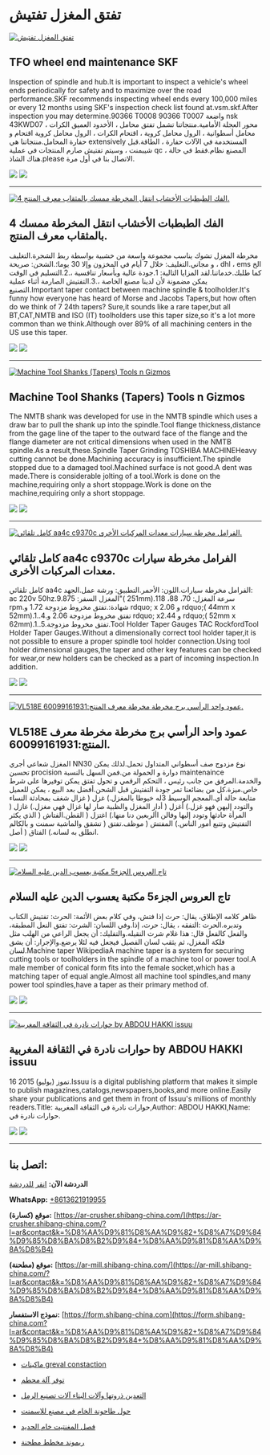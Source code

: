 # تفتق المغزل تفتيش

<a href="https://swt.shibang-china.com/?l=ar&img&k=%D8%AA%D9%81%D8%AA%D9%82+%D8%A7%D9%84%D9%85%D8%BA%D8%B2%D9%84+%D8%AA%D9%81%D8%AA%D9%8A%D8%B4" target="_blank">![تفتق المغزل تفتيش](http://static.shibang-china.com/all-800x300/943.jpg)</a>

## TFO wheel end maintenance SKF
Inspection of spindle and hub.It is important to inspect a vehicle&#39;s wheel ends periodically for safety and to maximize over the road performance.SKF recommends inspecting wheel ends every 100,000 miles or every 12 months using SKF&#39;s inspection check list found at.vsm.skf.After inspection you may determine.90366 T0008 90366 T0007 واضعة nsk 43KWD07 محور العجلة الأمامية.منتجاتنا تشمل تفتق محامل ، الأخدود العميق الكرات ، محامل أسطوانية ، الرول محامل كروية ، اقتحام الكرات ، الرول محامل كروية اقتحام و حفارة المحامل.منتجاتنا هي extensively المستخدمة في الآلات حفارة ، الطاقة.قبل شيبمنت ، وسيتم تفتيش صارم المنتجات في عملية qc المصنع نظام.فقط في حالة ، هناك الشاذ.please الاتصال بنا في أول مرة.


<a href="https://whatsapp.shibangsoft.com/WhatsApp.php" target="_blank" title="WhatsApp">![](http://static.shibang-china.com/icon/whatsapp.png)</a> <a href="https://swt.shibang-china.com/?l=ar&icon&k=%D8%AA%D9%81%D8%AA%D9%82+%D8%A7%D9%84%D9%85%D8%BA%D8%B2%D9%84+%D8%AA%D9%81%D8%AA%D9%8A%D8%B4" target="_blank">![](http://static.shibang-china.com/icon/chat-ar.png)</a>

---

<a href="https://swt.shibang-china.com/?l=ar&img&k=%D8%AA%D9%81%D8%AA%D9%82+%D8%A7%D9%84%D9%85%D8%BA%D8%B2%D9%84+%D8%AA%D9%81%D8%AA%D9%8A%D8%B4" target="_blank">![4 الفك الطبطبات الأخشاب انتقل المخرطة ممسك بالمثقاب معرف المنتج.](http://static.shibang-china.com/all-800x300/340.jpg)</a>

## 4 الفك الطبطبات الأخشاب انتقل المخرطة ممسك بالمثقاب معرف المنتج.
مخرطة المغزل تشوك يناسب مجموعة واسعة من خشبية بواسطة ربط الشجرة.التغليف و مجاني.التغليف: خلال 7 أيام في المخزون وإلا 30 يوما؛.الشحن: صريحة ، dhl ، ems الخ كما طلبك.خدماتنا.لقد المزايا التالية: 1.جودة عالية وبأسعار تنافسية ،.2.التسليم في الوقت يمكن مضمونة لأن لدينا مصنع الخاصة ،.3.التفتيش الصارمة أثناء عملية التصنيع.Important taper contact between machine spindle &amp; toolholder.It&#39;s funny how everyone has heard of Morse and Jacobs Tapers,but how often do we think of 7 24th tapers? Sure,it sounds like a rare taper,but all BT,CAT,NMTB and ISO (IT) toolholders use this taper size,so it&#39;s a lot more common than we think.Although over 89% of all machining centers in the US use this taper.


<a href="https://whatsapp.shibangsoft.com/WhatsApp.php" target="_blank" title="WhatsApp">![](http://static.shibang-china.com/icon/whatsapp.png)</a> <a href="https://swt.shibang-china.com/?l=ar&icon&k=%D8%AA%D9%81%D8%AA%D9%82+%D8%A7%D9%84%D9%85%D8%BA%D8%B2%D9%84+%D8%AA%D9%81%D8%AA%D9%8A%D8%B4" target="_blank">![](http://static.shibang-china.com/icon/chat-ar.png)</a>

---

<a href="https://swt.shibang-china.com/?l=ar&img&k=%D8%AA%D9%81%D8%AA%D9%82+%D8%A7%D9%84%D9%85%D8%BA%D8%B2%D9%84+%D8%AA%D9%81%D8%AA%D9%8A%D8%B4" target="_blank">![Machine Tool Shanks (Tapers) Tools n Gizmos](http://static.shibang-china.com/all-800x300/28.jpg)</a>

## Machine Tool Shanks (Tapers) Tools n Gizmos
The NMTB shank was developed for use in the NMTB spindle which uses a draw bar to pull the shank up into the spindle.Tool flange thickness,distance from the gage line of the taper to the outward face of the flange and the flange diameter are not critical dimensions when used in the NMTB spindle.As a result,these.Spindle Taper Grinding TOSHIBA MACHINEHeavy cutting cannot be done.Machining accuracy is insufficient.The spindle stopped due to a damaged tool.Machined surface is not good.A dent was made.There is considerable jolting of a tool.Work is done on the machine,requiring only a short stoppage.Work is done on the machine,requiring only a short stoppage.


<a href="https://whatsapp.shibangsoft.com/WhatsApp.php" target="_blank" title="WhatsApp">![](http://static.shibang-china.com/icon/whatsapp.png)</a> <a href="https://swt.shibang-china.com/?l=ar&icon&k=%D8%AA%D9%81%D8%AA%D9%82+%D8%A7%D9%84%D9%85%D8%BA%D8%B2%D9%84+%D8%AA%D9%81%D8%AA%D9%8A%D8%B4" target="_blank">![](http://static.shibang-china.com/icon/chat-ar.png)</a>

---

<a href="https://swt.shibang-china.com/?l=ar&img&k=%D8%AA%D9%81%D8%AA%D9%82+%D8%A7%D9%84%D9%85%D8%BA%D8%B2%D9%84+%D8%AA%D9%81%D8%AA%D9%8A%D8%B4" target="_blank">![كامل تلقائي aa4c c9370c الفرامل مخرطة سيارات معدات المركبات الأخرى.](http://static.shibang-china.com/all-800x300/1000.jpg)</a>

## كامل تلقائي aa4c c9370c الفرامل مخرطة سيارات معدات المركبات الأخرى.
كامل تلقائي aa4c الفرامل مخرطة سيارات.اللون: الأحمر.التطبيق: ورشة عمل.الجهد: ac 220v 50hz.المغزل السفر: 9.875&quot;( 251mm).سرعة المغزل: 70، 88، 118 rpm.شهادة:.تفتق مخروط مزدوجة 1.72 و rdquo; x 2.06 و rdquo;( 44mm x 52mm).1..4.تفتق مخروط مزدوجة 2.06 و rdquo; x2.44 و rdquo;( 52mm x 62mm).1..5.تفتق مخروط مزدوجة.Tool Holder Taper Gauges TAC RockfordTool Holder Taper Gauges.Without a dimensionally correct tool holder taper,it is not possible to ensure a proper spindle tool holder connection.Using tool holder dimensional gauges,the taper and other key features can be checked for wear,or new holders can be checked as a part of incoming inspection.In addition.


<a href="https://whatsapp.shibangsoft.com/WhatsApp.php" target="_blank" title="WhatsApp">![](http://static.shibang-china.com/icon/whatsapp.png)</a> <a href="https://swt.shibang-china.com/?l=ar&icon&k=%D8%AA%D9%81%D8%AA%D9%82+%D8%A7%D9%84%D9%85%D8%BA%D8%B2%D9%84+%D8%AA%D9%81%D8%AA%D9%8A%D8%B4" target="_blank">![](http://static.shibang-china.com/icon/chat-ar.png)</a>

---

<a href="https://swt.shibang-china.com/?l=ar&img&k=%D8%AA%D9%81%D8%AA%D9%82+%D8%A7%D9%84%D9%85%D8%BA%D8%B2%D9%84+%D8%AA%D9%81%D8%AA%D9%8A%D8%B4" target="_blank">![VL518E عمود واحد الرأسي برج مخرطة مخرطة معرف المنتج:60099161931.](http://static.shibang-china.com/all-800x300/936.jpg)</a>

## VL518E عمود واحد الرأسي برج مخرطة مخرطة معرف المنتج:60099161931.
المغزل شعاعي أجري NN30 نوع مزدوج صف أسطواني المتداول تحمل.لذلك يمكن تحسين procision دوارة و الحمولة من.فمن السهل بالنسبة maintenaince والخدمة.المرفق من جانب رئيس ، التحكم الرقمي و تحول تفتق يمكن توفيرها على شرط خاص.ميزة.كل من بضائعنا تمر جودة التفتيش قبل الشحن.أفضل بعد البيع ، يمكن للعميل متابعة حالة أي.المعجم الوسيط 3له خيوطا بالمغزل.) غزل ( غزال شغف بمحادثة النساء والتودد إليهن فهو غزل.) أغزل ( أدار المغزل والظبية صار لها غزال فهي مغزل.) غازل ( المرأة حادثها وتودد إليها وفالن األربعين دنا منها.) اغتزل ( القطن.الفتاش ( الذي يكثر التفتيش وتتبع أمور الناس.) المفتش ( موظف.تفتق ( تشقق والماشية سمنت و بالكالم انطلق به لسانه.) الفتاق ( أصل.


<a href="https://whatsapp.shibangsoft.com/WhatsApp.php" target="_blank" title="WhatsApp">![](http://static.shibang-china.com/icon/whatsapp.png)</a> <a href="https://swt.shibang-china.com/?l=ar&icon&k=%D8%AA%D9%81%D8%AA%D9%82+%D8%A7%D9%84%D9%85%D8%BA%D8%B2%D9%84+%D8%AA%D9%81%D8%AA%D9%8A%D8%B4" target="_blank">![](http://static.shibang-china.com/icon/chat-ar.png)</a>

---

<a href="https://swt.shibang-china.com/?l=ar&img&k=%D8%AA%D9%81%D8%AA%D9%82+%D8%A7%D9%84%D9%85%D8%BA%D8%B2%D9%84+%D8%AA%D9%81%D8%AA%D9%8A%D8%B4" target="_blank">![تاج العروس الجزء5 مكتبة يعسوب الدين عليه السلام](http://static.shibang-china.com/all-800x300/939.jpg)</a>

## تاج العروس الجزء5 مكتبة يعسوب الدين عليه السلام
ظاهر كلامه الإطلاق، يقال: حرث إذا فتش، وفي كلام بعض الأئمة: الحرث: تفتيش الكتاب وتدبره.الحرث :التفقه ، يقال: حرث، إذا.وفي اللسان: الشرث: تفتق النعل المطبقة، والفعل كالفعل قال: هذا غلام شرث النقيله.والتفليك: أن يجعل الراعي من الهلب مثل فلكة المغزل، ثم يثقب لسان الفصيل فيجعل فيه لئلا يرضع.والإجرار: أن يشق لسان.Machine taper WikipediaA machine taper is a system for securing cutting tools or toolholders in the spindle of a machine tool or power tool.A male member of conical form fits into the female socket,which has a matching taper of equal angle.Almost all machine tool spindles,and many power tool spindles,have a taper as their primary method of.


<a href="https://whatsapp.shibangsoft.com/WhatsApp.php" target="_blank" title="WhatsApp">![](http://static.shibang-china.com/icon/whatsapp.png)</a> <a href="https://swt.shibang-china.com/?l=ar&icon&k=%D8%AA%D9%81%D8%AA%D9%82+%D8%A7%D9%84%D9%85%D8%BA%D8%B2%D9%84+%D8%AA%D9%81%D8%AA%D9%8A%D8%B4" target="_blank">![](http://static.shibang-china.com/icon/chat-ar.png)</a>

---

<a href="https://swt.shibang-china.com/?l=ar&img&k=%D8%AA%D9%81%D8%AA%D9%82+%D8%A7%D9%84%D9%85%D8%BA%D8%B2%D9%84+%D8%AA%D9%81%D8%AA%D9%8A%D8%B4" target="_blank">![حوارات نادرة في الثقافة المغربية by ABDOU HAKKI issuu](http://static.shibang-china.com/all-800x300/538.jpg)</a>

## حوارات نادرة في الثقافة المغربية by ABDOU HAKKI issuu
16 تموز (يوليو) 2015.Issuu is a digital publishing platform that makes it simple to publish magazines,catalogs,newspapers,books,and more online.Easily share your publications and get them in front of Issuu&#39;s millions of monthly readers.Title: حوارات نادرة في الثقافة المغربية,Author: ABDOU HAKKI,Name: حوارات نادرة في.

<a href="https://whatsapp.shibangsoft.com/WhatsApp.php" target="_blank" title="WhatsApp">![](http://static.shibang-china.com/icon/whatsapp.png)</a> <a href="https://swt.shibang-china.com/?l=ar&icon&k=%D8%AA%D9%81%D8%AA%D9%82+%D8%A7%D9%84%D9%85%D8%BA%D8%B2%D9%84+%D8%AA%D9%81%D8%AA%D9%8A%D8%B4" target="_blank">![](http://static.shibang-china.com/icon/chat-ar.png)</a>

---
## اتصل بنا:

**الدردشة الآن:** [انقر للدردشة](https://swt.shibang-china.com?l=ar&contact&k=%D8%AA%D9%81%D8%AA%D9%82+%D8%A7%D9%84%D9%85%D8%BA%D8%B2%D9%84+%D8%AA%D9%81%D8%AA%D9%8A%D8%B4)

**WhatsApp:**  [+8613621919955](https://whatsapp.shibangsoft.com/WhatsApp.php)

**موقع (كسارة):** [https://ar-crusher.shibang-china.com/](https://ar-crusher.shibang-china.com/?l=ar&contact&k=%D8%AA%D9%81%D8%AA%D9%82+%D8%A7%D9%84%D9%85%D8%BA%D8%B2%D9%84+%D8%AA%D9%81%D8%AA%D9%8A%D8%B4)

**موقع (مطحنة):** [https://ar-mill.shibang-china.com/](https://ar-mill.shibang-china.com/?l=ar&contact&k=%D8%AA%D9%81%D8%AA%D9%82+%D8%A7%D9%84%D9%85%D8%BA%D8%B2%D9%84+%D8%AA%D9%81%D8%AA%D9%8A%D8%B4)

**نموذج الاستفسار:** [https://form.shibang-china.com](https://form.shibang-china.com?l=ar&contact&k=%D8%AA%D9%81%D8%AA%D9%82+%D8%A7%D9%84%D9%85%D8%BA%D8%B2%D9%84+%D8%AA%D9%81%D8%AA%D9%8A%D8%B4)

* [ماكينات greval constaction](../29/%D9%85%D8%A7%D9%83%D9%8A%D9%86%D8%A7%D8%AA%20greval%20constaction.md)

* [توفر آلة محطم](../27/%D8%AA%D9%88%D9%81%D8%B1%20%D8%A2%D9%84%D8%A9%20%D9%85%D8%AD%D8%B7%D9%85.md)

* [التعدين ذروتها وآلات البناء آلات تصنيع الرمل](../30/%D8%A7%D9%84%D8%AA%D8%B9%D8%AF%D9%8A%D9%86%20%D8%B0%D8%B1%D9%88%D8%AA%D9%87%D8%A7%20%D9%88%D8%A2%D9%84%D8%A7%D8%AA%20%D8%A7%D9%84%D8%A8%D9%86%D8%A7%D8%A1%20%D8%A2%D9%84%D8%A7%D8%AA%20%D8%AA%D8%B5%D9%86%D9%8A%D8%B9%20%D8%A7%D9%84%D8%B1%D9%85%D9%84.md)

* [حول طاحونة الخام في مصنع للاسمنت](../30/%D8%AD%D9%88%D9%84%20%D8%B7%D8%A7%D8%AD%D9%88%D9%86%D8%A9%20%D8%A7%D9%84%D8%AE%D8%A7%D9%85%20%D9%81%D9%8A%20%D9%85%D8%B5%D9%86%D8%B9%20%D9%84%D9%84%D8%A7%D8%B3%D9%85%D9%86%D8%AA.md)

* [فصل المغنتيت خام الحديد](../29/%D9%81%D8%B5%D9%84%20%D8%A7%D9%84%D9%85%D8%BA%D9%86%D8%AA%D9%8A%D8%AA%20%D8%AE%D8%A7%D9%85%20%D8%A7%D9%84%D8%AD%D8%AF%D9%8A%D8%AF.md)

* [ريموند مخطط مطحنة](../28/%D8%B1%D9%8A%D9%85%D9%88%D9%86%D8%AF%20%D9%85%D8%AE%D8%B7%D8%B7%20%D9%85%D8%B7%D8%AD%D9%86%D8%A9.md)